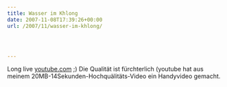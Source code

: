 ```yaml
---
title: Wasser im Khlong
date: 2007-11-08T17:39:26+00:00
url: /2007/11/wasser-im-khlong/




---
```

Long live [youtube.com][1] ;) Die Qualität ist fürchterlich (youtube hat aus meinem 20MB-14Sekunden-Hochquälitäts-Video ein Handyvideo gemacht.

 [1]: http://de.youtube.com/watch?v=9pfPc053UAM
